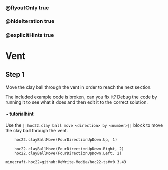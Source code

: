 ### @flyoutOnly true
### @hideIteration true
### @explicitHints true


# Vent

## Step 1
Move the clay ball through the vent in order to reach the next section.

The included example code is broken, can you fix it? Debug the code by running it to see what it does and then edit it to the correct solution.

#### ~ tutorialhint 
Use the ``||hoc22.clay ball move <direction> by <number>||`` block to move the clay ball through the vent.



```ghost
    hoc22.clayBallMove(FourDirectionUpDown.Up, 1)
```
```template
    hoc22.clayBallMove(FourDirectionUpDown.Right, 2)  
    hoc22.clayBallMove(FourDirectionUpDown.Left, 2)     
```
```package
minecraft-hoc22=github:ReWrite-Media/hoc22-ts#v0.3.43
```